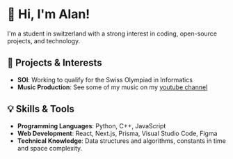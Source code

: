 # 👋 Hi, I'm Alan!

I'm a student in switzerland with a strong interest in coding, open-source projects, and technology.

## 🚀 Projects & Interests

- **SOI**: Working to qualify for the Swiss Olympiad in Informatics
- **Music Production**: See some of my music on my [youtube channel](https://www.youtube.com/@alanshen27)

## 💡 Skills & Tools

- **Programming Languages**: Python, C++, JavaScript
- **Web Development**: React, Next.js, Prisma, Visual Studio Code, Figma
- **Technical Knowledge**: Data structures and algorithms, constants in time and space complexity.
